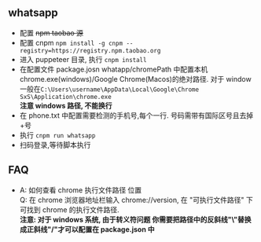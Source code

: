 ## whatsapp

- 配置 ~~npm taobao 源~~
- 配置 cnpm `npm install -g cnpm --registry=https://registry.npm.taobao.org`
- 进入 puppeteer 目录, 执行 `cnpm install`
- 在配置文件 package.josn whatapp/chromePath 中配置本机 chrome.exe(windows)/Google Chrome(Macos)的绝对路径. 对于 window 一般在`C:\Users\username\AppData\Local\Google\Chrome SxS\Application\chrome.exe`  
  **注意 windows 路径, 不能换行**
- 在 phone.txt 中配置需要检测的手机号,每个一行. 号码需带有国际区号且去掉+号
- 执行 `cnpm run whatsapp`
- 扫码登录,等待脚本执行

## FAQ

- A: 如何查看 chrome 执行文件路径 位置  
  Q: 在 chrome 浏览器地址栏输入 chrome://version, 在 "可执行文件路径" 下可找到 chrome 的执行文件路径.  
  **注意: 对于 windows 系统, 由于转义符问题 你需要把路径中的反斜线"\\"替换成正斜线"/"才可以配置在 package.json 中**
